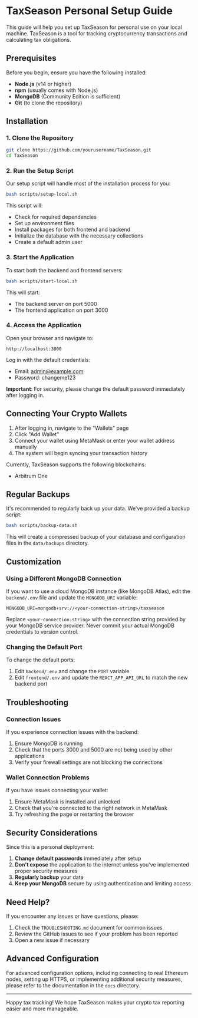 # TaxSeason Personal Setup Guide

This guide will help you set up TaxSeason for personal use on your local machine. TaxSeason is a tool for tracking cryptocurrency transactions and calculating tax obligations.

## Prerequisites

Before you begin, ensure you have the following installed:

- **Node.js** (v14 or higher)
- **npm** (usually comes with Node.js)
- **MongoDB** (Community Edition is sufficient)
- **Git** (to clone the repository)

## Installation

### 1. Clone the Repository

```bash
git clone https://github.com/yourusername/TaxSeason.git
cd TaxSeason
```

### 2. Run the Setup Script

Our setup script will handle most of the installation process for you:

```bash
bash scripts/setup-local.sh
```

This script will:
- Check for required dependencies
- Set up environment files
- Install packages for both frontend and backend
- Initialize the database with the necessary collections
- Create a default admin user

### 3. Start the Application

To start both the backend and frontend servers:

```bash
bash scripts/start-local.sh
```

This will start:
- The backend server on port 5000
- The frontend application on port 3000

### 4. Access the Application

Open your browser and navigate to:

```
http://localhost:3000
```

Log in with the default credentials:
- Email: admin@example.com
- Password: changeme123

**Important**: For security, please change the default password immediately after logging in.

## Connecting Your Crypto Wallets

1. After logging in, navigate to the "Wallets" page
2. Click "Add Wallet"
3. Connect your wallet using MetaMask or enter your wallet address manually
4. The system will begin syncing your transaction history

Currently, TaxSeason supports the following blockchains:
- Arbitrum One

## Regular Backups

It's recommended to regularly back up your data. We've provided a backup script:

```bash
bash scripts/backup-data.sh
```

This will create a compressed backup of your database and configuration files in the `data/backups` directory.

## Customization

### Using a Different MongoDB Connection

If you want to use a cloud MongoDB instance (like MongoDB Atlas), edit the `backend/.env` file and update the `MONGODB_URI` variable:

```
MONGODB_URI=mongodb+srv://<your-connection-string>/taxseason
```

Replace `<your-connection-string>` with the connection string provided by your MongoDB service provider. Never commit your actual MongoDB credentials to version control.

### Changing the Default Port

To change the default ports:

1. Edit `backend/.env` and change the `PORT` variable
2. Edit `frontend/.env` and update the `REACT_APP_API_URL` to match the new backend port

## Troubleshooting

### Connection Issues

If you experience connection issues with the backend:

1. Ensure MongoDB is running
2. Check that the ports 3000 and 5000 are not being used by other applications
3. Verify your firewall settings are not blocking the connections

### Wallet Connection Problems

If you have issues connecting your wallet:

1. Ensure MetaMask is installed and unlocked
2. Check that you're connected to the right network in MetaMask
3. Try refreshing the page or restarting the browser

## Security Considerations

Since this is a personal deployment:

1. **Change default passwords** immediately after setup
2. **Don't expose** the application to the internet unless you've implemented proper security measures
3. **Regularly backup** your data
4. **Keep your MongoDB** secure by using authentication and limiting access

## Need Help?

If you encounter any issues or have questions, please:

1. Check the `TROUBLESHOOTING.md` document for common issues
2. Review the GitHub issues to see if your problem has been reported
3. Open a new issue if necessary

## Advanced Configuration

For advanced configuration options, including connecting to real Ethereum nodes, setting up HTTPS, or implementing additional security measures, please refer to the documentation in the `docs` directory.

---

Happy tax tracking! We hope TaxSeason makes your crypto tax reporting easier and more manageable. 